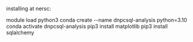 
installing at nersc:

module load python3
conda create --name dnpcsql-analysis python=3.10
conda activate dnpcsql-analysis
pip3 install matplotlib
pip3 install sqlalchemy

